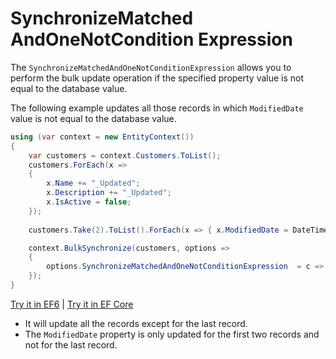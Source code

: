 # SynchronizeMatched AndOneNotCondition Expression

The `SynchronizeMatchedAndOneNotConditionExpression` allows you to perform the bulk update operation if the specified property value is not equal to the database value. 

The following example updates all those records in which `ModifiedDate` value is not equal to the database value.

```csharp
using (var context = new EntityContext())
{
    var customers = context.Customers.ToList();
    customers.ForEach(x => 
    {
        x.Name += "_Updated"; 
        x.Description += "_Updated"; 
        x.IsActive = false; 
    });
    
    customers.Take(2).ToList().ForEach(x => { x.ModifiedDate = DateTime.Now; });

    context.BulkSynchronize(customers, options => 
    {
        options.SynchronizeMatchedAndOneNotConditionExpression  = c => new {c.CustomerID, c.ModifiedDate };
    });
}
```

[Try it in EF6](https://dotnetfiddle.net/fqeq3p) | [Try it in EF Core](https://dotnetfiddle.net/F7nbwA)

 - It will update all the records except for the last record.
 - The `ModifiedDate` property is only updated for the first two records and not for the last record.
